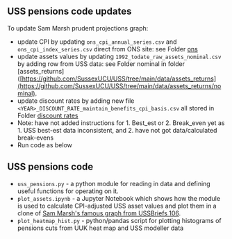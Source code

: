 ## USS pensions code updates

To update Sam Marsh prudent projections graph: 

- update CPI by updating `ons_cpi_annual_series.csv` and `ons_cpi_index_series.csv` direct from ONS site: see Folder [ons](https://github.com/SussexUCU/USS/tree/main/data/ons)
- update assets values by updating `1992_todate_raw_assets_nominal.csv` by adding row from USS data: see Folder nominal in folder [assets_returns]([https://github.com/SussexUCU/USS/tree/main/data/assets_returns](https://github.com/SussexUCU/USS/tree/main/data/assets_returns/nominal).
- update discount rates by adding new file `<YEAR>_DISCOUNT_RATE_maintain_benefits_cpi_basis.csv` all stored in Folder [discount rates](https://github.com/SussexUCU/USS/tree/main/data/discount_rates/cpi)
- Note: have not added instructions for 1. Best_est or 2. Break_even yet as 1. USS best-est data inconsistent, and 2. have not got data/calculated break-evens
- Run code as below
  
## USS pensions code
- `uss_pensions.py` - a python module for reading in data and defining useful functions for operating on it.
- `plot_assets.ipynb` - a Jupyter Notebook which shows how the module is used to calculate CPI-adjusted USS asset values and plot them in a clone of [Sam Marsh's famous graph from USSBriefs 106](https://medium.com/ussbriefs/how-extreme-prudence-and-misguided-risk-management-sent-the-uss-into-crisis-baf78c35d9e1).
- `plot_heatmap_hist.py` - python/pandas script for plotting histograms of pensions cuts from UUK heat map and USS modeller data

